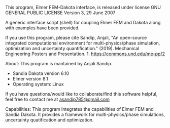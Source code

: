 This program, Elmer FEM-Dakota interface, is released under license GNU GENERAL
PUBLIC LICENSE Version 3, 29 June 2007

A generic interface script (shell) for coupling Elmer FEM and Dakota along 
with examples have been provided.

If you use this program, please cite Sandip, Anjali, "An open-source
integrated computational environment for multi-physics/phase simulation, 
optimization and uncertainty quantification." (2019). Mechanical Engineering
Posters and Presentation. 1. https://commons.und.edu/me-pp/2

About:
This program is mantained by Anjali Sandip.

 - Sandia Dakota version 6.10
 - Elmer version 8.1
 - Operating system: Linux

If you have questions/would like to collaborate/find this software helpful, 
feel free to contact me at asandip785@gmail.com

Capabilities:
This program integrates the capabilities of Elmer FEM and Sandia Dakota. 
It provides a framework for multi-physics/phase simulations, 
uncertainty quatification and optimization.






